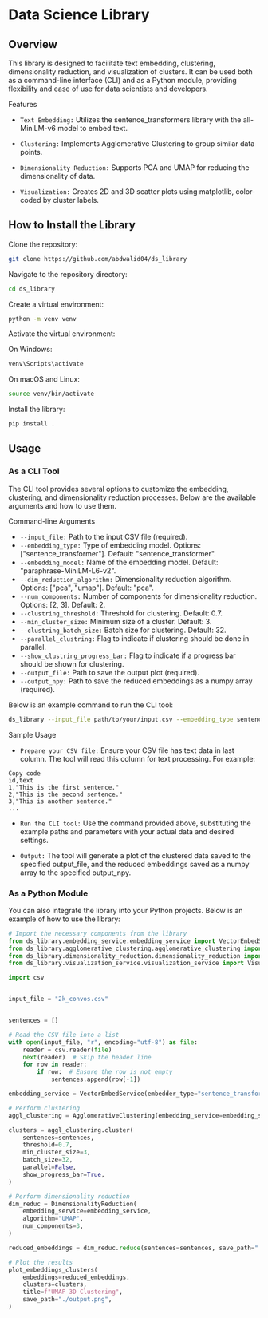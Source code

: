 # Data Science Library
## Overview
This library is designed to facilitate text embedding, clustering, dimensionality reduction, and visualization of clusters. It can be used both as a command-line interface (CLI) and as a Python module, providing flexibility and ease of use for data scientists and developers.

Features
- `Text Embedding:` Utilizes the sentence_transformers library with the all-MiniLM-v6 model to embed text.

- `Clustering:` Implements Agglomerative Clustering to group similar data points.

- `Dimensionality Reduction:` Supports PCA and UMAP for reducing the dimensionality of data.

- `Visualization:` Creates 2D and 3D scatter plots using matplotlib, color-coded by cluster labels.

## How to Install the Library

Clone the repository:
```bash
git clone https://github.com/abdwalid04/ds_library
```

Navigate to the repository directory:
```bash
cd ds_library
```

Create a virtual environment:
```bash
python -m venv venv
```

Activate the virtual environment:

On Windows:
```bash
venv\Scripts\activate
```

On macOS and Linux:
```bash
source venv/bin/activate
```

Install the library:
```bash
pip install .
```

## Usage
### As a CLI Tool
The CLI tool provides several options to customize the embedding, clustering, and dimensionality reduction processes. Below are the available arguments and how to use them.

Command-line Arguments

- `--input_file:` Path to the input CSV file (required).
- `--embedding_type:` Type of embedding model. Options: ["sentence_transformer"]. Default: "sentence_transformer".
- `--embedding_model:` Name of the embedding model. Default: "paraphrase-MiniLM-L6-v2".
- `--dim_reduction_algorithm:` Dimensionality reduction algorithm. Options: ["pca", "umap"]. Default: "pca".
- `--num_components:` Number of components for dimensionality reduction. Options: [2, 3]. Default: 2.
- `--clustring_threshold:` Threshold for clustering. Default: 0.7.
- `--min_cluster_size:` Minimum size of a cluster. Default: 3.
- `--clustring_batch_size:` Batch size for clustering. Default: 32.
- `--parallel_clustring:` Flag to indicate if clustering should be done in parallel.
- `--show_clustring_progress_bar:` Flag to indicate if a progress bar should be shown for clustering.
- `--output_file:` Path to save the output plot (required).
- `--output_npy:` Path to save the reduced embeddings as a numpy array (required).


Below is an example command to run the CLI tool:

```bash
ds_library --input_file path/to/your/input.csv --embedding_type sentence_transformer --embedding_model paraphrase-MiniLM-L6-v2 --dim_reduction_algorithm umap --num_components 2 --clustring_threshold 0.7 --min_cluster_size 3 --clustring_batch_size 32 --parallel_clustring --show_clustring_progress_bar --output_file output.png --output_npy output.npy
```
Sample Usage

- `Prepare your CSV file:` Ensure your CSV file has text data in last column. The tool will read this column for text processing. For example:
```csv
Copy code
id,text
1,"This is the first sentence."
2,"This is the second sentence."
3,"This is another sentence."
...
```

- `Run the CLI tool:` Use the command provided above, substituting the example paths and parameters with your actual data and desired settings.

- `Output:` The tool will generate a plot of the clustered data saved to the specified output_file, and the reduced embeddings saved as a numpy array to the specified output_npy.

### As a Python Module
You can also integrate the library into your Python projects. Below is an example of how to use the library:

```python
# Import the necessary components from the library
from ds_library.embedding_service.embedding_service import VectorEmbedService
from ds_library.agglomerative_clustering.agglomerative_clustering import ClusteringService
from ds_library.dimensionality_reduction.dimensionality_reduction import DimensionalityReductionService
from ds_library.visualization_service.visualization_service import VisualizationService

import csv


input_file = "2k_convos.csv"


sentences = []

# Read the CSV file into a list
with open(input_file, "r", encoding="utf-8") as file:
    reader = csv.reader(file)
    next(reader)  # Skip the header line
    for row in reader:
        if row:  # Ensure the row is not empty
            sentences.append(row[-1])

embedding_service = VectorEmbedService(embedder_type="sentence_transformer", model_name ="all-MiniLM-L6-v2")

# Perform clustering
aggl_clustering = AgglomerativeClustering(embedding_service=embedding_service)

clusters = aggl_clustering.cluster(
    sentences=sentences,
    threshold=0.7,
    min_cluster_size=3,
    batch_size=32,
    parallel=False,
    show_progress_bar=True,
)

# Perform dimensionality reduction
dim_reduc = DimensionalityReduction(
    embedding_service=embedding_service,
    algorithm="UMAP",
    num_components=3,
)

reduced_embeddings = dim_reduc.reduce(sentences=sentences, save_path="./output.npy")

# Plot the results
plot_embeddings_clusters(
    embeddings=reduced_embeddings,
    clusters=clusters,
    title=f"UMAP 3D Clustering",
    save_path="./output.png",
)
```